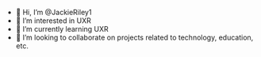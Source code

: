 - 👋 Hi, I’m @JackieRiley1
- 👀 I’m interested in UXR
- 🌱 I’m currently learning UXR
- 💞️ I’m looking to collaborate on projects related to technology, education, etc.

<!---
JackieRiley1/JackieRiley1 is a ✨ special ✨ repository because its `README.md` (this file) appears on your GitHub profile.
You can click the Preview link to take a look at your changes.
--->
